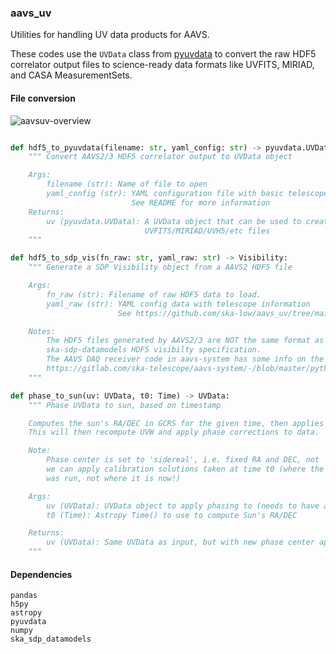 ### aavs_uv

Utilities for handling UV data products for AAVS.

These codes use the `UVData` class from [pyuvdata](https://pyuvdata.readthedocs.io) to convert the raw HDF5 correlator output files to science-ready data formats like UVFITS, MIRIAD, and CASA MeasurementSets.


#### File conversion

![aavsuv-overview](https://github.com/ska-sci-ops/aavs_uv/assets/713251/504127b2-5aa4-46f2-aac4-dd4df502a2d5)

```python 

def hdf5_to_pyuvdata(filename: str, yaml_config: str) -> pyuvdata.UVData:
    """ Convert AAVS2/3 HDF5 correlator output to UVData object

    Args:
        filename (str): Name of file to open
        yaml_config (str): YAML configuration file with basic telescope info.
                           See README for more information
    Returns:
        uv (pyuvdata.UVData): A UVData object that can be used to create 
                              UVFITS/MIRIAD/UVH5/etc files
    """

def hdf5_to_sdp_vis(fn_raw: str, yaml_raw: str) -> Visibility:
    """ Generate a SDP Visibility object from a AAVS2 HDF5 file

    Args:
        fn_raw (str): Filename of raw HDF5 data to load.
        yaml_raw (str): YAML config data with telescope information
                        See https://github.com/ska-low/aavs_uv/tree/main/config#uv_configyaml

    Notes:
        The HDF5 files generated by AAVS2/3 are NOT the same format as that found in
        ska-sdp-datamodels HDF5 visibilty specification. 
        The AAVS DAQ receiver code in aavs-system has some info on the HDF5 format, here: 
        https://gitlab.com/ska-telescope/aavs-system/-/blob/master/python/pydaq/persisters/corr.py
    """

def phase_to_sun(uv: UVData, t0: Time) -> UVData:
    """ Phase UVData to sun, based on timestamp 

    Computes the sun's RA/DEC in GCRS for the given time, then applies phasing.
    This will then recompute UVW and apply phase corrections to data.

    Note: 
        Phase center is set to 'sidereal', i.e. fixed RA and DEC, not 'ephem', so that
        we can apply calibration solutions taken at time t0 (where the Sun was when calibration
        was run, not where it is now!)

    Args:
        uv (UVData): UVData object to apply phasing to (needs to have a phase center defined)
        t0 (Time): Astropy Time() to use to compute Sun's RA/DEC

    Returns:
        uv (UVData): Same UVData as input, but with new phase center applied
    """

```

#### Dependencies

```
pandas
h5py
astropy
pyuvdata
numpy
ska_sdp_datamodels
```